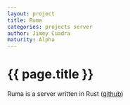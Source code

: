 ```yaml
---
layout: project
title: Ruma
categories: projects server
author: Jimmy Cuadra
maturity: Alpha
---
```



# {{ page.title }}
Ruma is a server written in Rust ([github](https://github.com/ruma/ruma))
